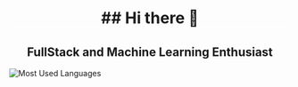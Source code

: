 <div align="center">
  <h1 style="border-bottom: 2px solid #ffffff;"> ## Hi there 👋 </h1>
</div>

<div align="center">
  <h2> FullStack and Machine Learning Enthusiast </h2>
</div>

![Most Used Languages](https://github-readme-stats.vercel.app/api/top-langs/?username=AxelAcep&layout=compact&theme=dark)




<!--
**AxelAcep/AxelAcep** is a ✨ _special_ ✨ repository because its `README.md` (this file) appears on your GitHub profile.

Here are some ideas to get you started:

- 🔭 I’m currently working on ...
- 🌱 I’m currently learning ...
- 👯 I’m looking to collaborate on ...
- 🤔 I’m looking for help with ...
- 💬 Ask me about ...
- 📫 How to reach me: ...
- 😄 Pronouns: ...
- ⚡ Fun fact: ...
-->
